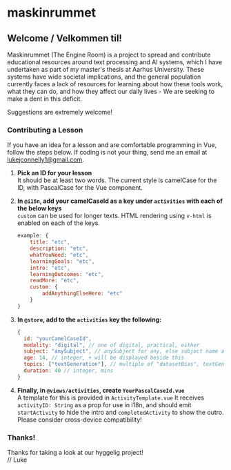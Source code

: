 # maskinrummet

## Welcome / Velkommen til!

Maskinrummet (The Engine Room) is a project to spread and contribute educational resources around text processing and AI systems, which I have undertaken as part of my master's thesis at Aarhus University. These systems have wide societal implications, and the general population currently faces a lack of resources for learning about how these tools work, what they can do, and how they affect our daily lives - We are seeking to make a dent in this deficit.

Suggestions are extremely welcome!

### Contributing a Lesson

If you have an idea for a lesson and are comfortable programming in Vue, follow the steps below. If coding is not your thing, send me an email at lukejconnelly1@gmail.com.

1. **Pick an ID for your lesson**  
   It should be at least two words. The current style is camelCase for the ID, with PascalCase for the Vue component.

2. **In `@i18n`, add your camelCaseId as a key under `activities` with each of the below keys**  
   `custom` can be used for longer texts. HTML rendering using `v-html` is enabled on each of the keys.

   ```javascript
   example: {
       title: "etc",
       description: "etc",
       whatYouNeed: "etc",
       learningGoals: "etc",
       intro: "etc",
       learningOutcomes: "etc",
       readMore: "etc",
       custom: {
           addAnythingElseHere: "etc"
       }
   }
   ```

3. **In `@store`, add to the `activities` key the following:**

   ```javascript
   {
     id: "yourCamelCaseId",
     modality: "digital", // one of digital, practical, either
     subject: "anySubject", // anySubject for any, else subject name and add it to i18n if it's not present
     age: 14, // integer, + will be displayed beside this
     topics: ["textGeneration"], // multiple of "datasetBias", textGeneration", "textCleaning", "tokenisation" or add a newTopic to i18n and also add "newTopicExplained" with a description
     duration: 40 // integer, mins
   }
   ```

4. **Finally, in `@views/activities`, create `YourPascalCaseId.vue`**  
   A template for this is provided in `ActivityTemplate.vue` It receives `activityID: String` as a prop for use in i18n, and should emit `startActivity` to hide the intro and `completedActivity` to show the outro. Please consider cross-device compatibility!

### Thanks!

Thanks for taking a look at our hyggelig project!  
// Luke
